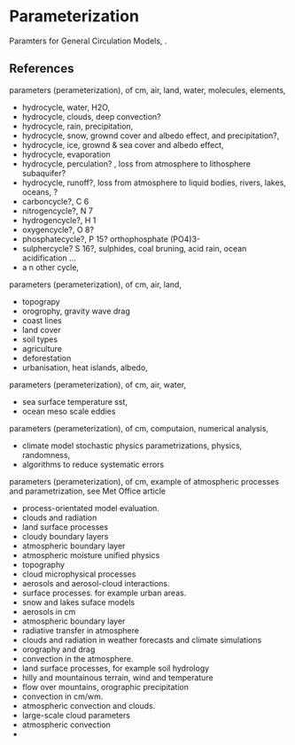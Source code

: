 # Parameterization

Paramters for General Circulation Models, . 

## References

parameters (perameterization), of cm, air, land, water, molecules, elements, 
* hydrocycle, water, H2O, 
* hydrocycle, clouds, deep convection?
* hydrocycle, rain, precipitation, 
* hydrocycle, snow, grownd cover and albedo effect, and precipitation?, 
* hydrocycle, ice, grownd & sea cover and albedo effect, 
* hydrocycle, evaporation
* hydrocycle, perculation? , loss from atmosphere to lithosphere subaquifer? 
* hydrocycle, runoff?, loss from atmosphere to liquid bodies, rivers, lakes, oceans, ?
* carboncycle?, C 6
* nitrogencycle?, N 7
* hydrogencycle?, H 1
* oxygencycle?, O 8? 
* phosphatecycle?, P 15? orthophosphate (PO4)3- 
* sulphercycle? S 16?, sulphides, coal bruning, acid rain, ocean acidification ...
* a n other cycle, 

parameters (perameterization), of cm, air, land, 
* topograpy
* orogrophy, gravity wave drag
* coast lines
* land cover
* soil types
* agriculture
* deforestation
* urbanisation, heat islands, albedo,

parameters (perameterization), of cm, air, water, 
* sea surface temperature sst,
* ocean meso scale eddies

parameters (perameterization), of cm, computaion, numerical analysis, 
* climate model stochastic physics parametrizations, physics, randomness,
* algorithms to reduce systematic errors

parameters (perameterization), of cm, example of atmospheric processes and parametrization, see Met Office article
* process-orientated model evaluation.
* clouds and radiation
* land surface processes
* cloudy boundary layers
* atmospheric boundary layer
* atmospheric moisture unified physics
* topography 
* cloud microphysical processes
* aerosols and aerosol-cloud interactions.
* surface processes. for example urban areas.
* snow and lakes suface models
* aerosols in cm
* atmospheric boundary layer
* radiative transfer in atmosphere
* clouds and radiation in weather forecasts and climate simulations
* orography and drag 
* convection in the atmosphere.
* land surface processes, for example soil hydrology
* hilly and mountainous terrain, wind and temperature
* flow over mountains, orographic precipitation
* convection in cm/wm.
* atmospheric convection and clouds.
* large-scale cloud parameters
* atmospheric convection
* 
